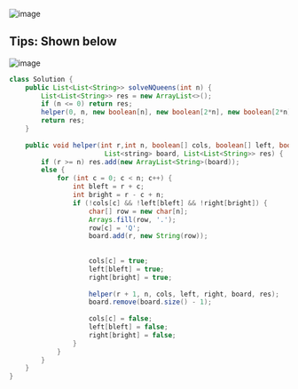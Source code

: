 ![image](https://user-images.githubusercontent.com/30597963/56491808-4e614d00-651c-11e9-91d4-0dd5fc82f412.png)
## **Tips: Shown below**
![image](https://user-images.githubusercontent.com/30597963/56492484-823d7200-651e-11e9-9543-9d50eb7e1548.png)
```java
class Solution {
    public List<List<String>> solveNQueens(int n) {
        List<List<String>> res = new ArrayList<>();
        if (n <= 0) return res;
        helper(0, n, new boolean[n], new boolean[2*n], new boolean[2*n], new ArrayList<String>(), res);
        return res;
    }
    
	public void helper(int r,int n, boolean[] cols, boolean[] left, boolean[] right,
                        List<string> board, List<List<String>> res) {
        if (r >= n) res.add(new ArrayList<String>(board));
        else {
            for (int c = 0; c < n; c++) {
                int bleft = r + c;
                int bright = r - c + n;
                if (!cols[c] && !left[bleft] && !right[bright]) {
                    char[] row = new char[n];
                    Arrays.fill(row, '.');
                    row[c] = 'Q';
                    board.add(r, new String(row));
                    
                    
                    cols[c] = true;
                    left[bleft] = true;
                    right[bright] = true;
                
                    helper(r + 1, n, cols, left, right, board, res);
                    board.remove(board.size() - 1);
                
                    cols[c] = false;
                    left[bleft] = false;
                    right[bright] = false;
                }
            }
        }
    }
}
```
